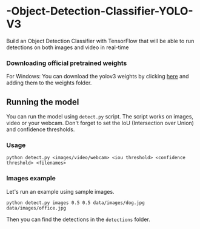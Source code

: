 # -Object-Detection-Classifier-YOLO-V3
Build an Object Detection Classifier with TensorFlow that will be able to run detections on both images and video in real-time

### Downloading official pretrained weights
For Windows:
You can download the yolov3 weights by clicking [here](https://pjreddie.com/media/files/yolov3.weights) and adding them to the weights folder.

## Running the model
You can run the model using `detect.py` script. The script works on images, video or your webcam. Don't forget to set the IoU (Intersection over Union) and confidence thresholds.

### Usage
```
python detect.py <images/video/webcam> <iou threshold> <confidence threshold> <filenames>
```
### Images example
Let's run an example using sample images.
```
python detect.py images 0.5 0.5 data/images/dog.jpg data/images/office.jpg
```
Then you can find the detections in the `detections` folder.
